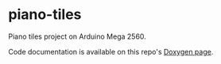 # piano-tiles
Piano tiles project on Arduino Mega 2560.

Code documentation is available on this repo's [Doxygen page](https://karenhaining.github.io/piano-tiles/).
